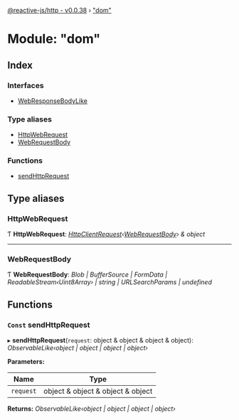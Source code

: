 [@reactive-js/http - v0.0.38](../README.md) › ["dom"](_dom_.md)

# Module: "dom"

## Index

### Interfaces

* [WebResponseBodyLike](../interfaces/_dom_.webresponsebodylike.md)

### Type aliases

* [HttpWebRequest](_dom_.md#httpwebrequest)
* [WebRequestBody](_dom_.md#webrequestbody)

### Functions

* [sendHttpRequest](_dom_.md#const-sendhttprequest)

## Type aliases

###  HttpWebRequest

Ƭ **HttpWebRequest**: *[HttpClientRequest](_http_.md#httpclientrequest)‹[WebRequestBody](_dom_.md#webrequestbody)› & object*

___

###  WebRequestBody

Ƭ **WebRequestBody**: *Blob | BufferSource | FormData | ReadableStream‹Uint8Array› | string | URLSearchParams | undefined*

## Functions

### `Const` sendHttpRequest

▸ **sendHttpRequest**(`request`: object & object & object & object): *ObservableLike‹object | object | object | object›*

**Parameters:**

Name | Type |
------ | ------ |
`request` | object & object & object & object |

**Returns:** *ObservableLike‹object | object | object | object›*
